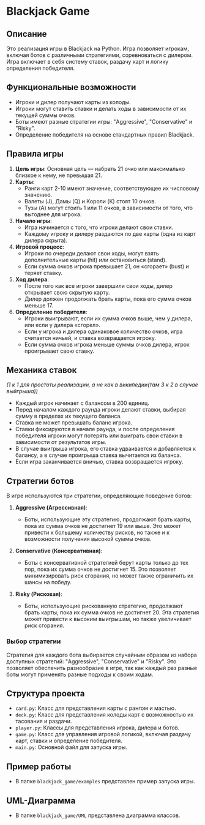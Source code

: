 # Blackjack Game


## Описание
Это реализация игры в Blackjack на Python. Игра позволяет игрокам, включая ботов с различными стратегиями, соревноваться с дилером. Игра включает в себя систему ставок, раздачу карт и логику определения победителя.

## Функциональные возможности
- Игроки и дилер получают карты из колоды.
- Игроки могут ставить ставки и делать ходы в зависимости от их текущей суммы очков.
- Боты имеют разные стратегии игры: "Aggressive", "Conservative" и "Risky".
- Определение победителя на основе стандартных правил Blackjack.

## Правила игры
1. **Цель игры**: Основная цель — набрать 21 очко или максимально близкое к нему, не превышая 21.
2. **Карты**:
   - Ранги карт 2-10 имеют значение, соответствующее их числовому значению.
   - Валеты (J), Дамы (Q) и Короли (K) стоят 10 очков.
   - Тузы (A) могут стоить 1 или 11 очков, в зависимости от того, что выгоднее для игрока.
3. **Начало игры**:
   - Игра начинается с того, что игроки делают свои ставки.
   - Каждому игроку и дилеру раздаются по две карты (одна из карт дилера скрыта).
4. **Игровой процесс**:
   - Игроки по очереди делают свои ходы, могут взять дополнительные карты (hit) или остановиться (stand).
   - Если сумма очков игрока превышает 21, он «сгорает» (bust) и теряет ставку.
5. **Ход дилера**:
   - После того как все игроки завершили свои ходы, дилер открывает свою скрытую карту.
   - Дилер должен продолжать брать карты, пока его сумма очков меньше 17.
6. **Определение победителя**:
   - Игроки выигрывают, если их сумма очков выше, чем у дилера, или если у дилера «сгорел».
   - Если у игрока и дилера одинаковое количество очков, игра считается ничьей, и ставка возвращается игроку.
   - Если сумма очков игрока меньше суммы очков дилера, игрок проигрывает свою ставку.

## Механика ставок
*(1 к 1 для простоты реализации, а не как в википедии(там 3 к 2 в случае выйгрыша))*

- Каждый игрок начинает с балансом в 200 единиц.
- Перед началом каждого раунда игроки делают ставки, выбирая сумму в пределах их текущего баланса.
- Ставка не может превышать баланс игрока.
- Ставки фиксируются в начале раунда, и после определения победителя игроки могут потерять или выиграть свои ставки в зависимости от результатов игры.
- В случае выигрыша игрока, его ставка удваивается и добавляется к балансу, а в случае проигрыша ставка вычитается из баланса.
- Если игра заканчивается вничью, ставка возвращается игроку.

## Стратегии ботов
В игре используются три стратегии, определяющие поведение ботов:

1. **Aggressive (Агрессивная)**:
   - Боты, использующие эту стратегию, продолжают брать карты, пока их сумма очков не достигнет 19 или выше. Это может привести к большему количеству рисков, но также и к возможности получения высокой суммы очков.

2. **Conservative (Консервативная)**:
   - Боты с консервативной стратегией берут карты только до тех пор, пока их сумма очков не достигнет 15. Это позволяет минимизировать риск сгорания, но может также ограничить их шансы на победу.

3. **Risky (Рисковая)**:
   - Боты, использующие рискованную стратегию, продолжают брать карты, пока их сумма очков не достигнет 20. Эта стратегия может привести к высоким выигрышам, но также увеличивает риск сгорания.

### Выбор стратегии
Стратегия для каждого бота выбирается случайным образом из набора доступных стратегий: "Aggressive", "Conservative" и "Risky". Это позволяет обеспечить разнообразие в игре, так как каждый раз разные боты могут применять разные подходы к своим ходам.


## Структура проекта
- `card.py`: Класс для представления карты с рангом и мастью.
- `deck.py`: Класс для представления колоды карт с возможностью их тасования и раздачи.
- `player.py`: Классы для представления игрока, дилера и ботов.
- `game.py`: Класс для управления игровой логикой, включая раздачу карт, ставки и определение победителя.
- `main.py`: Основной файл для запуска игры.

## Пример работы
- В папке `blackjack_game/examples` представлен пример запуска игры.


## UML-Диаграмма
- В папке `blackjack_game/UML` представлена диаграмма классов.
